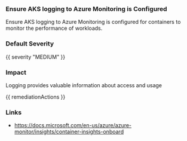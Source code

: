 
### Ensure AKS logging to Azure Monitoring is Configured

Ensure AKS logging to Azure Monitoring is configured for containers to monitor the performance of workloads.

### Default Severity
{{ severity "MEDIUM" }}

### Impact
Logging provides valuable information about access and usage

<!-- DO NOT CHANGE -->
{{ remediationActions }}

### Links
- https://docs.microsoft.com/en-us/azure/azure-monitor/insights/container-insights-onboard
        